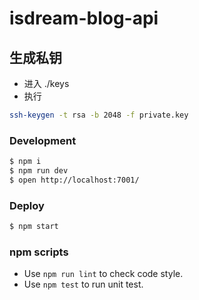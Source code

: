 # isdream-blog-api

## 生成私钥
- 进入 ./keys
- 执行
```bash
ssh-keygen -t rsa -b 2048 -f private.key
```

### Development

```bash
$ npm i
$ npm run dev
$ open http://localhost:7001/
```

### Deploy

```bash
$ npm start
```

### npm scripts

- Use `npm run lint` to check code style.
- Use `npm test` to run unit test.
